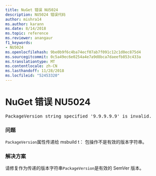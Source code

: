 ```yaml
---
title: NuGet 错误 NU5024
description: NU5024 错误代码
author: mishra14
ms.author: karann
ms.date: 8/14/2018
ms.topic: reference
ms.reviewer: anangaur
f1_keywords:
- NU5024
ms.openlocfilehash: 9be0b9f6c4ba74ecf07ab7f091c12c1d0ec875d4
ms.sourcegitcommit: 0c5a49ec6e0254a4e7a9d8bca7daeefb853c433a
ms.translationtype: MT
ms.contentlocale: zh-CN
ms.lasthandoff: 11/28/2018
ms.locfileid: "52453320"
---
```

# <a name="nuget-error-nu5024"></a>NuGet 错误 NU5024
<pre>PackageVersion string specified '9.9.9.9.9' is invalid.</pre>

### <a name="issue"></a>问题

`PackageVersion`属性传递给 msbuild t： 包操作不是有效的版本字符串。


### <a name="solution"></a>解决方案

请修复作为传递的版本字符串`PackageVersion`是有效的 SemVer 版本。

